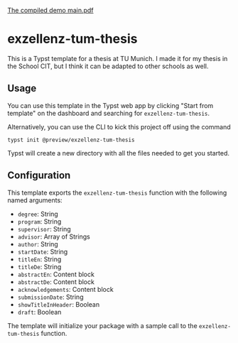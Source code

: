 
[The compiled demo main.pdf](./template/main.pdf)

# exzellenz-tum-thesis
This is a Typst template for a thesis at TU Munich. I made it for my thesis in the School CIT, but I think it can be adapted to other schools as well.

## Usage
You can use this template in the Typst web app by clicking "Start from template"
on the dashboard and searching for `exzellenz-tum-thesis`.

Alternatively, you can use the CLI to kick this project off using the command
```
typst init @preview/exzellenz-tum-thesis
```

Typst will create a new directory with all the files needed to get you started.

## Configuration
This template exports the `exzellenz-tum-thesis` function with the following named arguments:

- `degree`: String
- `program`: String
- `supervisor`: String
- `advisor`: Array of Strings
- `author`: String
- `startDate`: String
- `titleEn`: String
- `titleDe`: String
- `abstractEn`: Content block
- `abstractDe`: Content block
- `acknowledgements`: Content block
- `submissionDate`: String
- `showTitleInHeader`: Boolean
- `draft`: Boolean

The template will initialize your package with a sample call to the `exzellenz-tum-thesis` function.